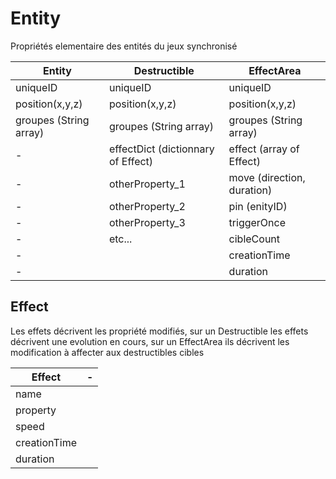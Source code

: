 # Entity
Propriétés elementaire des entités du jeux synchronisé


Entity | Destructible | EffectArea
---------------- | ----------------- | ----------------
uniqueID | uniqueID| uniqueID
position(x,y,z) | position(x,y,z)|position(x,y,z)
 groupes (String array) | groupes (String array)| groupes (String array)
 -| effectDict (dictionnary of Effect)|effect (array of Effect)
 -| otherProperty_1| move (direction, duration)
 -| otherProperty_2| pin (enityID)
 -| otherProperty_3 | triggerOnce
 -| etc... | cibleCount
  -|  | creationTime
   -|  | duration
   
   ## Effect
   Les effets décrivent les propriété modifiés, sur un Destructible les effets décrivent une evolution en cours, sur un EffectArea ils décrivent les modification à affecter aux destructibles cibles
   
   Effect| - 
   -----|-----
   name|
   property|
   speed|
   creationTime|
   duration| 
